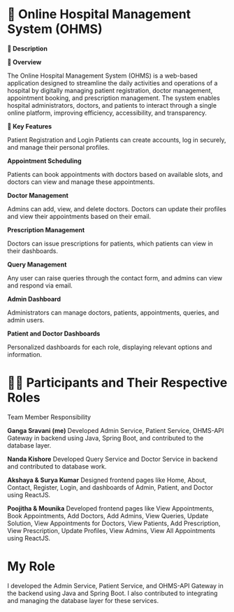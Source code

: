 # 🏥 Online Hospital Management System (OHMS)

**📖 Description**

**📌 Overview**

The Online Hospital Management System (OHMS) is a web-based application designed to streamline the daily activities and operations of a hospital by digitally managing patient registration, doctor management, appointment booking, and prescription management. The system enables hospital administrators, doctors, and patients to interact through a single online platform, improving efficiency, accessibility, and transparency.

**📌 Key Features**

Patient Registration and Login
Patients can create accounts, log in securely, and manage their personal profiles.

**Appointment Scheduling**

Patients can book appointments with doctors based on available slots, and doctors can view and manage these appointments.

**Doctor Management**

Admins can add, view, and delete doctors. Doctors can update their profiles and view their appointments based on their email.

**Prescription Management**

Doctors can issue prescriptions for patients, which patients can view in their dashboards.

**Query Management**

Any user can raise queries through the contact form, and admins can view and respond via email.

**Admin Dashboard**

Administrators can manage doctors, patients, appointments, queries, and admin users.

**Patient and Doctor Dashboards**

Personalized dashboards for each role, displaying relevant options and information.

# 👩‍💻 Participants and Their Respective Roles

Team Member	Responsibility

**Ganga Sravani (me)**	Developed Admin Service, Patient Service, OHMS-API Gateway in backend using Java, Spring Boot, and contributed to the database layer.

**Nanda Kishore**	Developed Query Service and Doctor Service in backend and contributed to database work.

**Akshaya & Surya Kumar**	Designed frontend pages like Home, About, Contact, Register, Login, and dashboards of Admin, Patient, and Doctor using ReactJS.

**Poojitha & Mounika**	Developed frontend pages like View Appointments, Book Appointments, Add Doctors, Add Admins, View Queries, Update Solution, View Appointments for Doctors, View Patients, Add Prescription, View Prescription, Update Profiles, View Admins, View All Appointments using ReactJS.

# My Role
I developed the Admin Service, Patient Service, and OHMS-API Gateway in the backend using Java and Spring Boot. I also contributed to integrating and managing the database layer for these services.
